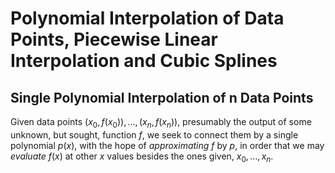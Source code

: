 # Polynomial Interpolation of Data Points, Piecewise Linear Interpolation and Cubic Splines

## Single Polynomial Interpolation of n Data Points

Given data points $(x_0,f(x_0)),\dots,(x_n,f(x_n))$, presumably the output of some unknown, but sought, function $f$, we seek to connect them by a single polynomial $p(x)$, with the hope of *approximating* $f$ by $p$, in order that we may *evaluate* $f(x)$ at other $x$ values besides the ones given, $x_0,\dots,x_n$. 
